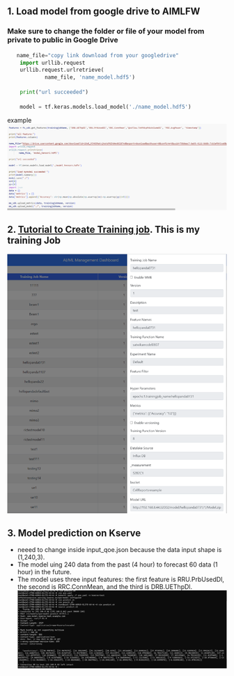 ## 1. Load model from google drive to AIMLFW
### Make sure to change the folder or file of your model from private to public in Google Drive
```python
   name_file="copy link download from your googledrive"
    import urllib.request
    urllib.request.urlretrieve(
            name_file, 'name_model.hdf5')
    
    print("url succeeded")
    
    model = tf.keras.models.load_model('./name_model.hdf5')
```
example
![alt text](image.png)

## 2. [Tutorial to Create Training job](https://github.com/bmw-ece-ntust/internship/blob/e86b1e57a1157180f300cfb8dc73ad9810e77b3c/study%20notes%20onsite/Guide%20dashboard%20JupyterNotebook/dashboard.md). This is my training Job
![alt text](image2.png)

## 3. Model prediction on Kserve

- neeed to change inside input_qoe.json because the data input shape is (1,240,3). 
- The model uing 240 data from the past (4 hour) to forecast 60 data (1 hour) in the future. 
- The model uses three input features: the first feature is RRU.PrbUsedDl, the second is RRC.ConnMean, and the third is DRB.UEThpDl.
![alt text](image3.png)
